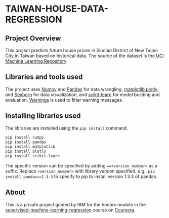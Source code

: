 # TAIWAN-HOUSE-DATA-REGRESSION

## Project Overview

This project predicts future house prices in Sindian District of New Taipei City in Taiwan based on historical data.
The source of the dataset is the [UCI Machine Learning Repository](https://archive.ics.uci.edu/ml/index.php)

## Libraries and tools used

The project uses [Numpy](https://numpy.org/doc/stable/) and [Pandas](https://pandas.pydata.org/docs/) for data wrangling, [matplotlib](https://matplotlib.org/stable/index.html),[plotly](https://plotly.com/python/), and [Seaborn](https://seaborn.pydata.org/) for data visualization, and [scikit-learn](https://scikit-learn.org/stable/index.html) for model building and evaluation. [Warnings](https://docs.python.org/3/library/warnings.html) is used to filter warning messages.

## Installing libraries used

The libraries are installed using the `pip install` command.

```bash
pip install numpy
pip install pandas
pip install matplotlib
pip install plotly
pip install scikit-learn
```

The specific version can be specified by adding `==<version_number>` as a suffix. Replace `<version_number>` with library version specified.
e.g., `pip install pandas==1.3.3` to specify to pip to install version 1.3.3 of pandas.

## About

This is a private project guided by IBM for the honors module in the [supervised-machine-learning-regression](https://www.coursera.org/learn/supervised-machine-learning-regression/) course on [Coursera](https://www.coursera.org/).